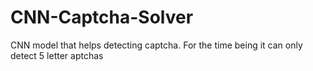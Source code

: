 # CNN-Captcha-Solver
CNN model that helps detecting captcha. For the time being it can only detect 5 letter aptchas 
